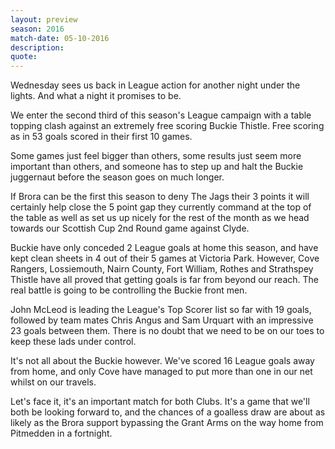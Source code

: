 ```yaml
---
layout: preview
season: 2016
match-date: 05-10-2016
description:
quote:
---
```

Wednesday sees us back in League action for another night under the lights. And what a night it promises to be.

We enter the second third of this season's League campaign with a table topping clash against an extremely free scoring Buckie Thistle. Free scoring as in 53 goals scored in their first 10 games.

Some games just feel bigger than others, some results just seem more important than others, and someone has to step up and halt the Buckie juggernaut before the season goes on much longer.

If Brora can be the first this season to deny The Jags their 3 points it will certainly help close the 5 point gap they currently command at the top of the table as well as set us up nicely for the rest of the month as we head towards our Scottish Cup 2nd Round game against Clyde.

Buckie have only conceded 2 League goals at home this season, and have kept clean sheets in 4 out of their 5 games at Victoria Park. However, Cove Rangers, Lossiemouth, Nairn County, Fort William, Rothes and Strathspey Thistle have all proved that getting goals is far from beyond our reach. The real battle is going to be controlling the Buckie front men.

John McLeod is leading the League's Top Scorer list so far with 19 goals, followed by team mates Chris Angus and Sam Urquart with an impressive 23 goals between them. There is no doubt that we need to be on our toes to keep these lads under control.

It's not all about the Buckie however. We've scored 16 League goals away from home, and only Cove have managed to put more than one in our net whilst on our travels.

Let's face it, it's an important match for both Clubs. It's a game that we'll both be looking forward to, and the chances of a goalless draw are about as likely as the Brora support bypassing the Grant Arms on the way home from Pitmedden in a fortnight.  